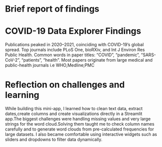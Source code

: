 # Brief report of findings
# COVID-19 Data Explorer Findings
Publications peaked in 2020–2021, coinciding with COVID-19’s global spread.
Top journals include PLoS One, bioRXiv, and Int J Environ Res Public Health.
Common words in paper titles: “COVID”, “pandemic”, “SARS-CoV-2”, “patients”, “health”.
Most papers originate from large medical and public-health journals i.e WHO,Medline;PMC

# Reflection on challenges and learning
While building this mini-app, I learned how to clean text data, extract dates,create columns and create visualizations directly in a Streamlit app.The biggest challenges were handling missing values and very large strings for the word cloud.Solving them taught me to check column names carefully and to generate word clouds from pre-calculated frequencies for large datasets. I also became comfortable using interactive widgets such as sliders and dropdowns to filter data dynamically.

